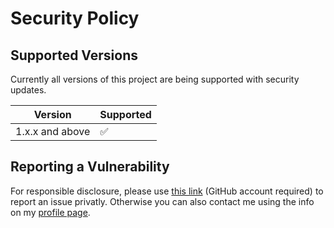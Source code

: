 # Security Policy

## Supported Versions

Currently all versions of this project are
being supported with security updates.

| Version         | Supported          |
| --------------- | ------------------ |
| 1.x.x and above | :white_check_mark: |

## Reporting a Vulnerability

For responsible disclosure, please use [this link](https://github.com/ruageek/ruageek/security/advisories/new) (GitHub account required) to report an issue privatly. Otherwise you can also contact me using the info on my [profile page](https://github.com/thomasleplus).
